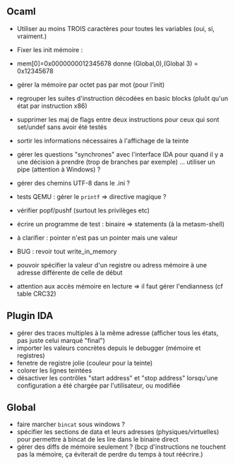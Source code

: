 ## Ocaml
* Utiliser au moins TROIS caractères pour toutes les variables (oui, si, vraiment.)

* Fixer les init mémoire :
* mem[0]=0x0000000012345678 donne (Global,0),(Global 3) = 0x12345678
* gérer la mémoire par octet pas par mot (pour l'init)
* regrouper les suites d'instruction décodées en basic blocks (pluôt
qu'un état par instruction x86)
* supprimer les maj de flags entre deux instructions pour ceux qui sont set/undef sans avoir été testés


* sortir les informations nécessaires à l'affichage de la teinte
* gérer les questions "synchrones" avec l'interface IDA pour quand il y a une décision à prendre (trop de branches par exemple) ... utiliser un pipe (attention à Windows) ?
* gérer des chemins UTF-8 dans le .ini ?
* tests QEMU : gérer le `printf` => directive magique ?
* vérifier popf/pushf (surtout les privilèges etc)
* écrire un programme de test : binaire => statements (à la metasm-shell)
* à clarifier : pointer n'est pas un pointer mais une valeur
* BUG : revoir tout write_in_memory
* pouvoir spécifier la valeur d'un registre ou adress mémoire à une adresse différente de celle de début
* attention aux accès mémoire en lecture => il faut gérer l'endianness (cf table CRC32)

## Plugin IDA
* gérer des traces multiples à la même adresse (afficher tous les états, pas juste celui marqué "final")
* importer les valeurs concrètes depuis le debugger (mémoire et registres)
* fenetre de registre jolie (couleur pour la teinte)
* colorer les lignes teintées
* désactiver les contrôles "start address" et "stop address" lorsqu'une configuration a été chargée par l'utilisateur, ou modifiée

## Global
* faire marcher `bincat` sous windows ?
* spécifier les sections de data et leurs adresses (physiques/virtuelles) pour permettre à bincat de les lire dans le binaire direct
* gérer des diffs de mémoire seulement ? (bcp d'instructions ne touchent pas la mémoire, ça éviterait de perdre du temps à tout réécrire.)


